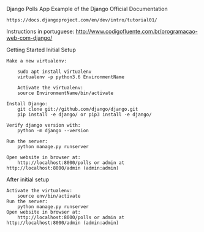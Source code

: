 Django Polls App Example of the Django Official Documentation

	https://docs.djangoproject.com/en/dev/intro/tutorial01/

Instructions in portuguese:
	http://www.codigofluente.com.br/programacao-web-com-django/

Getting Started Initial Setup
    
	Make a new virtualenv:
 
		sudo apt install virtualenv
		virtualenv -p python3.6 EnvironmentName

		Activate the virtualenv: 
		source EnvironmentName/bin/activate

    Install Django: 
		git clone git://github.com/django/django.git
		pip install -e django/ or pip3 install -e django/

    Verify django version with:
		python -m django --version

    Run the server: 
		python manage.py runserver
    
	Open website in browser at:
		http://localhost:8000/polls or admin at http://localhost:8000/admin (admin:admin)

After initial setup

	Activate the virtualenv: 
		source env/bin/activate
	Run the server: 
		python manage.py runserver
	Open website in browser at:
		http://localhost:8000/polls or admin at http://localhost:8000/admin (admin:admin)


